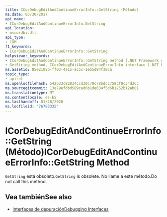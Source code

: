 ```yaml
---
title: ICorDebugEditAndContinueErrorInfo::GetString (Método)
ms.date: 03/30/2017
api_name:
- ICorDebugEditAndContinueErrorInfo.GetString
api_location:
- mscordbi.dll
api_type:
- COM
f1_keywords:
- ICorDebugEditAndContinueErrorInfo::GetString
helpviewer_keywords:
- ICorDebugEditAndContinueErrorInfo::GetString method [.NET Framework debugging]
- GetString method, ICorDebugEditAndContinueErrorInfo interface [.NET Framework debugging]
ms.assetid: 85e2108b-ff03-4a15-ac5c-1eb5d84f38ca
topic_type:
- apiref
ms.openlocfilehash: 542b33c82834ccd30c79c78bdcc759cf0c34d36c
ms.sourcegitcommit: 13e79efdbd589cad6b1de634f5d6b1262b12ab01
ms.translationtype: MT
ms.contentlocale: es-ES
ms.lasthandoff: 01/28/2020
ms.locfileid: "76783335"
---
```

# <a name="icordebugeditandcontinueerrorinfogetstring-method"></a><span data-ttu-id="aded9-102">ICorDebugEditAndContinueErrorInfo::GetString (Método)</span><span class="sxs-lookup"><span data-stu-id="aded9-102">ICorDebugEditAndContinueErrorInfo::GetString Method</span></span>
<span data-ttu-id="aded9-103">`GetString` está obsoleto.</span><span class="sxs-lookup"><span data-stu-id="aded9-103">`GetString` is obsolete.</span></span> <span data-ttu-id="aded9-104">No llame a este método.</span><span class="sxs-lookup"><span data-stu-id="aded9-104">Do not call this method.</span></span>  
  
## <a name="see-also"></a><span data-ttu-id="aded9-105">Vea también</span><span class="sxs-lookup"><span data-stu-id="aded9-105">See also</span></span>

- [<span data-ttu-id="aded9-106">Interfaces de depuración</span><span class="sxs-lookup"><span data-stu-id="aded9-106">Debugging Interfaces</span></span>](debugging-interfaces.md)
